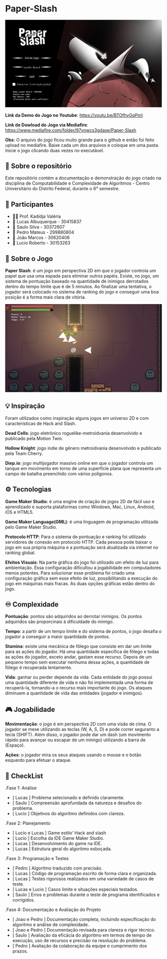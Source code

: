 # Paper-Slash
![Menu do Jogo](Paper-Slash-Menu.jpeg)

**Link da Demo do Jogo no Youtube**: https://youtu.be/BTOfhvGqPmI

**Link de Dowload do Jogo via Mediafire**: https://www.mediafire.com/folder/97ynwcs3gdaxe/Paper-Slash

  **Obs**: O arquivo do jogo ficou muito grande para o github e então foi feito upload no mediafire. Baixe cada um dos arquivos e coloque em uma pasta. Inicie o jogo clicando duas vezes no executável.

## 🍁 Sobre o repositório
Este repositório contém a documentação e demonstração do jogo criado na disciplina de Computabilidade e Complexidade de Algoritmos - Centro Universitário do Distrito Federal, durante o 6° semestre.

## 👥 Participantes
- 👩‍🏫 Prof. Kadidja Valéria
- 👤 Lucas Albuquerque - 30415837
- 👤 Saulo Silva - 30372607
- 👤 Pedro Mateus - 299880804
- 👤 João Marcos - 30620406
- 👤 Lucio Roberto - 30153263

## 📰 Sobre o Jogo
 **Paper Slash**: é um jogo em perspectiva 2D em que o jogador controla um papel que usa uma espada para eliminar outros papéis. Existe, no jogo, um sistema de pontuação baseado na quantidade de inimigos derrotados dentro do tempo limite que é de 5 minutos. Ao finalizar uma tentativa, o jogador será colocado no sistema de ranking do jogo e conseguir uma boa posição é a forma mais clara de vitória.
 
 ![Dentro do Jogo](Game-Image.jpeg)

## 💡 Inspiração
Foram utilizados como inspiração alguns jogos em universo 2D e com características de Hack and Slash.

 **Dead Cells**: jogo eletrônico roguelike-metroidvania desenvolvido e publicado pela Motion Twin.

 **Hollow Knight**: jogo indie de gênero metroidvania desenvolvido e publicado pela Team Cherry.

 **Diep.io**: jogo multijogador massivo online em que o jogador controla um tanque em movimento em torno de uma superfície plana que representa um campo de batalha preenchido com vários polígonos.

## ⚙️ Tecnologias
 **Game Maker Studio**: é uma engine de criação de jogos 2D de fácil uso e aprendizado e suporta plataformas como Windows, Mac, Linux, Android, iOS e HTML5.
 
 **Game Maker Language(GML)**: é uma linguagem de programação utilizada pelo Game Maker Studio.

 **Protocolo HTTP**: Para o sistema de pontuação e ranking foi utilizado servidores de conexão em protocolo HTTP. Cada pessoa pode baixar o jogo em sua própria máquina e a pontuação será atualizada via internet no ranking global.

 **Efeitos Visuais**: Na parte gráfica do jogo foi utilizado um efeito de luz para ambientação. Essa configuração dificultou a jogabilidade em computadores menos potentes. Para solucionar esse problema foi criado uma configuração gráfica sem esse efeito de luz, possibilitando a execução do jogo em máquinas mais fracas. As duas opções gráficas estão dentro do jogo.

## ♾️ Complexidade
 **Pontuação**: pontos são adquiridos ao derrotar inimigos. Os pontos adquiridos são proporcinais à dificuldade do inimigo.
 
 **Tempo**: a partir de um tempo limite e do sistema de pontos, o jogo desafia o jogador a conseguir a maior quantidade de pontos.

 **Stamina**: existe uma mecânica de fôlego que consiste em dar um limite para as ações do jogador. Há uma quantidade específica de fôlego e todas as ações do jogador, exceto andar, gastam esse recurso. Depois de um pequeno tempo sem executar nenhuma dessa ações, a quantidade de fôlego é recuperada lentamente.

 **Vida**: ganhar ou perder depende da vida. Cada entidade do jogo possui uma quantidade diferente de vida e não foi implementada uma forma de recuperá-la, tornando-a o recurso mais importante do jogo. Os ataques diminuem a quantidade de vida das entidades (jogador e inimigos).

## 🎮 Jogabilidade
 **Movimentação**: o jogo é em perspectiva 2D com uma visão de cima. O jogador se mexe utilizando as teclas (W, A, S, D) e pode correr seguranto a tecla (SHIFT). Além disso, o jogador pode dar um dash (um movimento rápido para avançar ou escapar de um inimigo) utilizando a barra de (Espaço).
 
 **Ações**: o jogador mira os seus ataques usando o mouse e o botão esquerdo para efetuar o ataque. 


## 📝 CheckList


.Fase 1: Análise
- [ Lucas ] Problema selecionado e definido claramente.
- [ Saulo ] Compreensão aprofundada da natureza e desafios do problema.
- [ Lucio ] Objetivos do algoritmo definidos com clareza.

.Fase 2: Planejamento 
- [ Lucio e Lucas ] Game estilo' Hack and slash
- [ Lucio ] Escolha da IDE Game Maker Studio.
- [ Lucas ] Desenvolvimento do game na IDE.
- [ Lucas ] Estrutura geral do algoritmo esboçada.

.Fase 3: Programação e Testes
- [ Pedro ] Algoritmo traduzido com precisão.
- [ Lucas ] Código de programação escrito de forma clara e organizada.
- [ Lucas ] Testes rigorosos realizados em uma variedade de casos de teste.
- [ Lucas e Lucio ] Casos limite e situações especiais testados.
- [ Saulo ] Erros e problemas durante o teste de programa identificados e corrigidos.

.Fase 4: Documentação e Avaliação do Projeto 
- [ Joao e Pedro ] Documentação completa, incluindo especificação do algoritmo e análise de complexidade.
- [ Joao e Pedro ] Documentação revisada para clareza e rigor técnico.
- [ Saulo ] Avaliação da eficácia do algoritmo em termos de tempo de execução, uso de recursos e precisão na resolução do problema.
- [ Pedro ] Avaliação da colaboração da equipe e cumprimento dos prazos.



